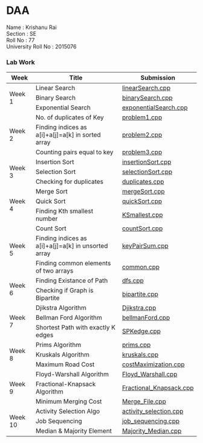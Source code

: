 # DAA
Name               : Krishanu Rai <br />
Section            : SE <br />
Roll No            : 77 <br />
University Roll No : 2015076 <br />
### Lab Work

<table>
    <thead>
        <tr>
            <th>Week</th>
            <th>Title</th>
            <th>Submission</th>
        </tr>
    </thead>
    <tbody>
        <tr>
            <td rowspan=3>Week 1</td>
            <td>Linear Search</td>
            <td> <a href="week 1/linearSearch.cpp">linearSearch.cpp</a> </td>
        </tr>
        <tr>
            <td>Binary Search</td>
            <td> <a href="week 1/binarySearch.cpp">binarySearch.cpp</a> </td>
        </tr>
        <tr>
            <td>Exponential Search</td>
            <td> <a href="./Lab Work/Week1/exponentialSearch.cpp">exponentialSearch.cpp</a> </td>
        </tr>
        <tr>
            <td rowspan=3>Week 2</td>
            <td>No. of duplicates of Key</td>
            <td> <a href="./Lab Work/Week2/problem1.cpp">problem1.cpp</a> </td>
        </tr>
        <tr>
            <td>Finding indices as a[i]+a[j]=a[k] in sorted array</td>
            <td> <a href="./Lab Work/Week2/problem2.cpp">problem2.cpp</a> </td>
        </tr>
        <tr>
            <td>Counting pairs equal to key</td>
            <td> <a href="./Lab Work/Week2/problem3.cpp">problem3.cpp</a> </td>
        </tr>
        <tr>
            <td rowspan=3>Week 3</td>
            <td>Insertion Sort</td>
            <td> <a href="./Lab Work/Week3/insertionSort.cpp">insertionSort.cpp</a> </td>
        </tr>
        <tr>
            <td>Selection Sort</td>
            <td> <a href="./Lab Work/Week3/selectionSort.cpp">selectionSort.cpp</a> </td>
        </tr>
        <tr>
            <td>Checking for duplicates</td>
            <td> <a href="./Lab Work/Week3/duplicates.cpp">duplicates.cpp</a> </td>
        </tr>
        <tr>
            <td rowspan=3>Week 4</td>
            <td>Merge Sort</td>
            <td> <a href="./Lab Work/Week4/mergeSort.cpp">mergeSort.cpp</a> </td>
        </tr>
        <tr>
            <td>Quick Sort</td>
            <td> <a href="./Lab Work/Week4/quickSort.cpp">quickSort.cpp</a> </td>
        </tr>
        <tr>
            <td>Finding Kth smallest number</td>
            <td> <a href="./Lab Work/Week4/KSmallest.cpp">KSmallest.cpp</a> </td>
        </tr>
        <tr>
            <td rowspan=3>Week 5</td>
            <td>Count Sort</td>
            <td> <a href="./Lab Work/Week5/countSort.cpp">countSort.cpp</a> </td>
        </tr>
        <tr>
            <td>Finding indices as a[i]+a[j]=a[k] in unsorted array</td>
            <td> <a href="./Lab Work/Week5/keyPairSum.cpp">keyPairSum.cpp</a> </td>
        </tr>
        <tr>
            <td>Finding common elements of two arrays</td>
            <td> <a href="./Lab Work/Week5/common.cpp">common.cpp</a> </td>
        </tr>
        <tr>
            <td rowspan=2>Week 6</td>
            <td>Finding Existance of Path</td>
            <td> <a href="./Lab Work/Week6/dfs.cpp">dfs.cpp</a> </td>
        </tr>
        <tr>
            <td>Checking if Graph is Bipartite</td>
            <td> <a href="./Lab Work/Week6/bipartite.cpp">bipartite.cpp</a> </td>
        </tr>
        <tr>
            <td rowspan=3>Week 7</td>
            <td>Djikstra Algorithm</td>
            <td> <a href="./Lab Work/Week7/Djikstra.cpp">Djikstra.cpp</a> </td>
        </tr>
        <tr>
            <td>Bellman Ford Algorithm</td>
            <td> <a href="./Lab Work/Week7/bellmanFord.cpp">bellmanFord.cpp</a> </td>
        </tr>
        <tr>
            <td>Shortest Path with exactly K edges</td>
            <td> <a href="./Lab Work/Week7/SPKedge.cpp">SPKedge.cpp</a> </td>
        </tr>
        <tr>
            <td rowspan=3>Week 8</td>
            <td>Prims Algorithm</td>
            <td> <a href="./Lab Work/Week8/prims.cpp">prims.cpp</a> </td>
        </tr>
        <tr>
            <td>Kruskals Algorithm</td>
            <td> <a href="./Lab Work/Week8/kruskals.cpp">kruskals.cpp</a> </td>
        </tr>
        <tr>
            <td>Maximum Road Cost</td>
            <td> <a href="./Lab Work/Week8/costMaximization.cpp">costMaximization.cpp</a> </td>
        </tr>
        <tr>
            <td rowspan=3>Week 9</td>
            <td>Floyd-Warshall Algorithm</td>
            <td> <a href="./Lab Work/Week9/Floyd_Warshall.cpp">Floyd_Warshall.cpp</a> </td>
        </tr>
        <tr>
            <td>Fractional-Knapsack Algorithm</td>
            <td> <a href="./Lab Work/Week9/Fractional_Knapsack.cpp">Fractional_Knapsack.cpp</a> </td>
        </tr>
        <tr>
            <td>Minimum Merging Cost</td>
            <td> <a href="./Lab Work/Week9/Merge_File.cpp">Merge_File.cpp</a> </td>
        </tr>
        <tr>
            <td rowspan=3>Week 10</td>
            <td>Activity Selection Algo</td>
            <td> <a href="./Lab Work/Week10/activity_selection.cpp">activity_selection.cpp</a> </td>
        </tr>
        <tr>
            <td>Job Sequencing</td>
            <td> <a href="./Lab Work/Week10/job_sequencing.cpp">job_sequencing.cpp</a> </td>
        </tr>
        <tr>
            <td>Median & Majority Element</td>
            <td> <a href="./Lab Work/Week10/Majority_Median.cpp">Majority_Median.cpp</a> </td>
        </tr>
    </tbody>

</table>
